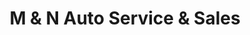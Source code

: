 ---
title: "M & N Auto Service & Sales"
url: /el-cajon/m-and-n-auto-service-and-sales/
shop: car
---